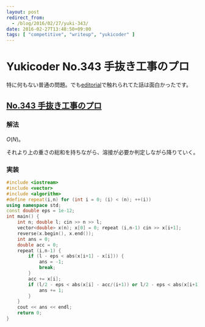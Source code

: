 ```yaml
---
layout: post
redirect_from:
  - /blog/2016/02/27/yuki-343/
date: 2016-02-27T13:48:50+09:00
tags: [ "competitive", "writeup", "yukicoder" ]
---
```


# Yukicoder No.343 手抜き工事のプロ

特に何もない普通の問題。でも[editorial](http://yukicoder.me/problems/707/editorial)で触れられてた話は面白かったです。

## [No.343 手抜き工事のプロ](http://yukicoder.me/problems/707)

### 解法

$O(N)$。

それより上の重さの総和を持ちながら、溶接が必要か判定しながら降りていく。

### 実装

``` c++
#include <iostream>
#include <vector>
#include <algorithm>
#define repeat(i,n) for (int i = 0; (i) < (n); ++(i))
using namespace std;
const double eps = 1e-12;
int main() {
    int n; double l; cin >> n >> l;
    vector<double> x(n); x[0] = 0; repeat (i,n-1) cin >> x[i+1];
    reverse(x.begin(), x.end());
    int ans = 0;
    double acc = 0;
    repeat (i,n-1) {
        if (l - eps < abs(x[i+1] - x[i])) {
            ans = -1;
            break;
        }
        acc += x[i];
        if (l/2 - eps < abs(x[i] - acc/(i+1)) or l/2 - eps < abs(x[i+1] - acc/(i+1))) {
            ans += 1;
        }
    }
    cout << ans << endl;
    return 0;
}
```
